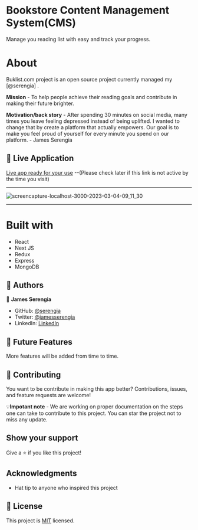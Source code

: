 # Bookstore Content Management System(CMS)

Manage you reading list with easy and track your progress.

# About
Buklist.com project is an open source project currently managed my [@serengia] .

**Mission** - To help people achieve their reading goals and contribute in making their
            future brighter.
            
**Motivation/back story** - After spending 30 minutes on social media, many times you leave
                feeling depressed instead of being uplifted. I wanted to change
                that by create a platform that actually empowers. Our goal
                is to make you feel proud of yourself for every minute you spend
                on our platform. - James Serengia


## 🚀 Live Application

[Live app ready for your use]() --(Please check later if this link is not active by the time you visit)

---

![screencapture-localhost-3000-2023-03-04-09_11_30](https://user-images.githubusercontent.com/69452516/222879365-99861e01-b8cf-4eb7-8f8e-e7fe9ae1ee5d.png)

---

# Built with

- React
- Next JS
- Redux
- Express
- MongoDB


## 👥 Authors <a name="authors"></a>

👤 **James Serengia**

- GitHub: [@serengia](https://github.com/serengia)
- Twitter: [@jamesserengia](https://twitter.com/jamesserengia)
- LinkedIn: [LinkedIn](https://linkedin.com/in/james-serengia)

<!-- FUTURE FEATURES -->

## 🔭 Future Features <a name="future-features"></a>

More features will be added from time to time.

## 🤝 Contributing

You want to be contribute in making this app better?
Contributions, issues, and feature requests are welcome!

💡**Impotant note** - We are working on proper documentation on the steps one can take to contribute to this project. You can star the project not to miss any update.


## Show your support

Give a ⭐️ if you like this project!

## Acknowledgments <a name="acknowledgements"></a>

- Hat tip to anyone who inspired this project

## 📝 License <a name="license"></a>

This project is [MIT](./MIT.md) licensed.
